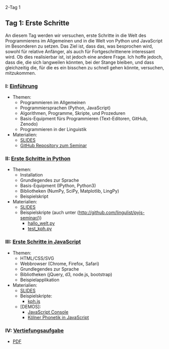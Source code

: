2-Tag 1

## Tag 1: Erste Schritte

An diesem Tag werden wir versuchen, erste Schritte in die Welt des Programmierens im Allgemeinen und in die Welt von Python und JavaScript im Besonderen zu setzen. Das Ziel ist, dass das, was besprochen wird, sowohl für relative Anfänger, als auch für Fortgeschrittenere interessant wird. Ob dies realisierbar ist, ist jedoch eine andere Frage. Ich hoffe jedoch, dass die, die sich langweilen könnten, bei der Stange bleiben, und dass gleichzeitig die, für die es ein bisschen zu schnell gehen könnte, versuchen, mitzukommen.

### I: [Einführung](slides/sitzung-1-1.html)

* Themen:
    - Programmieren im Allgemeinen
    - Programmiersprachen (Python, JavaScript)
    - Algorithmen, Programme, Skripte, und Prozeduren
    - Basis-Equipment fürs Programmieren (Text-Editoren, GitHub, Zenodo)
    - Programmieren in der Linguistik
* Materialien:
    - [SLIDES](slides/sitzung-1-1.html)
    - [GitHub Repository zum Seminar](http://github.com/lingulist/pyjs-seminar)

### II: [Erste Schritte in Python](slides/sitzung-1-2.html)

* Themen:
    - Installation
    - Grundlegendes zur Sprache
    - Basis-Equipment (IPython, Python3)
    - Bibliotheken (NumPy, SciPy, Matplotlib, LingPy)
    - Beispielskript
* Materialien:
    - [SLIDES](slides/sitzung-1-2.html)
    - Beispielskripte (auch unter (http://github.com/lingulist/pyjs-seminar/))
        - [hallo_welt.py](https://github.com/LinguList/pyjs-seminar/blob/master/website/code/hallo_welt.py)
        - [test_kph.py](https://github.com/LinguList/pyjs-seminar/blob/master/website/code/test_kph.py)

### III: [Erste Schritte in JavaScript](slides/sitzung-1-3.html)

* Themen:
    - HTML/CSS/SVG
    - Webbrowser (Chrome, Firefox, Safari)
    - Grundlegendes zur Sprache
    - Bibliotheken (jQuery, d3, node.js, bootstrap)
    - Beispielapplikation
* Materialien:
    - [SLIDES](sitzung-1-3.html)
    - Beispielskripte:
        - [kph.js](https://github.com/LinguList/pyjs-seminar/blob/master/website/code/kph.js)
    - [DEMOS]:
        - [JavaScript Console](demos/console.html)
        - [Kölner Phonetik in JavaScript](demos/kph-demo.html)

### IV: [Vertiefungsaufgabe](slides/sitzung-1-4.pdf)

- [PDF](pdf/sitzung-1-4.pdf)

